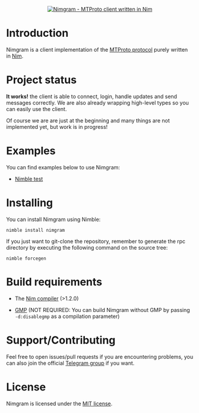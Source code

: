 
<p align="center"><a  href="https://github.com/nimgram/nimgram"><img  src="https://i.lorena.best/nimgram.png"  alt="Nimgram - MTProto client written in Nim"></a></p>

  

# Introduction

Nimgram is a client implementation of the [MTProto protocol](https://core.telegram.org/mtproto) purely written in [Nim](https://github.com/nim-lang/nim).

  

# Project status

**It works!** the client is able to connect, login, handle updates and send messages correctly. We are also already wrapping high-level types so you can easily use the client.

Of course we are are just at the beginning and many things are not implemented yet, but work is in progress!

  

# Examples

You can find examples below to use Nimgram:

  

-  [Nimble test](https://github.com/nimgram/nimgram/blob/master/tests/test.nim)

  # Installing
  You can install Nimgram using Nimble:
  

    nimble install nimgram

If you just want to git-clone the repository, remember to generate the rpc directory by executing the following command on the source tree:

    nimble forcegen


# Build requirements

- The [Nim compiler](https://github.com/nim-lang/nim) (>1.2.0)

-  [GMP](https://gmplib.org/) (NOT REQUIRED: You can build Nimgram without GMP by passing `-d:disablegmp` as a compilation parameter)

  

# Support/Contributing

Feel free to open issues/pull requests if you are encountering problems, you can also join the official [Telegram group](https://t.me/nimgramchat) if you want.

  

# License

Nimgram is licensed under the [MIT license](https://github.com/nimgram/nimgram/blob/master/LICENSE).